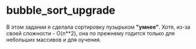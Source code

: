 # bubble_sort_upgrade
В этом задании я сделала сортировку пузырьком **"умнее"**. Хотя, из-за своей сложности - O(n**2), она по прежнему годится только для небольших массивов и для оучения.
